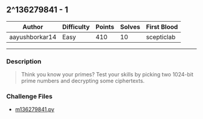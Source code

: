 ## 2^136279841 - 1

| Author         | Difficulty | Points | Solves | First Blood |
| -------------- | ---------- | ------ | ------ | ----------- |
| aayushborkar14 | Easy       | 410    | 10     | scepticlab  |

---

### Description

<blockquote>
Think you know your primes? Test your skills by picking two 1024-bit prime numbers and decrypting some ciphertexts.
</blockquote>

### Challenge Files

- [m136279841.py](challenge/m136279841.py)
